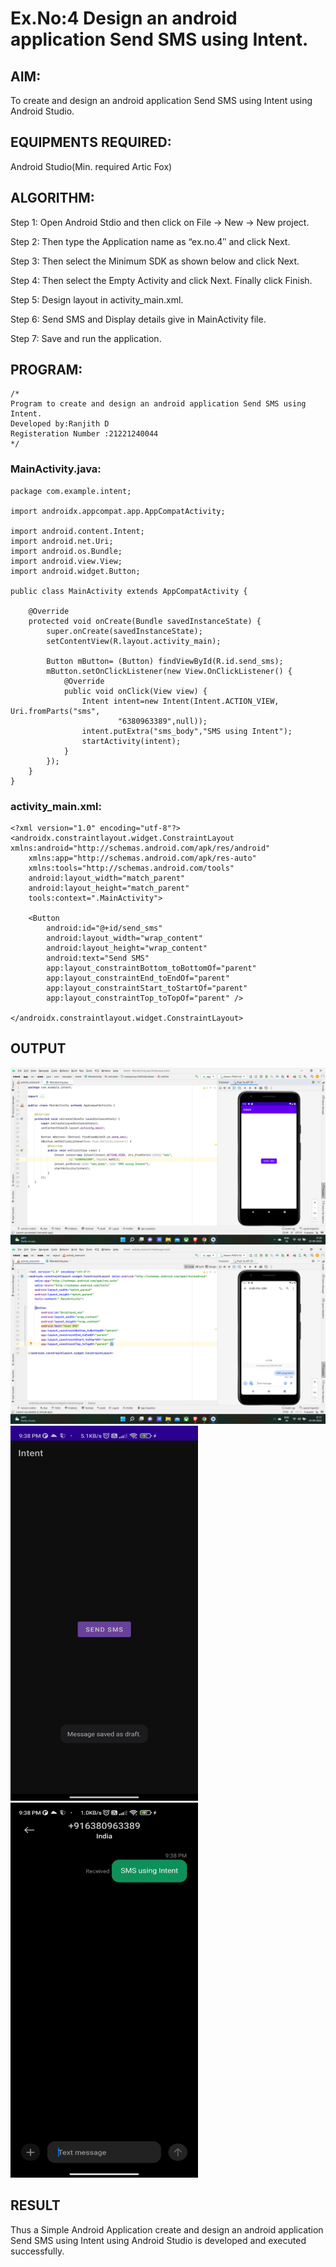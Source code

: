 
# Ex.No:4 Design an android application Send SMS using Intent.


## AIM:

To create and design an android application Send SMS using Intent using Android Studio.

## EQUIPMENTS REQUIRED:

Android Studio(Min. required Artic Fox)

## ALGORITHM:

Step 1: Open Android Stdio and then click on File -> New -> New project.

Step 2: Then type the Application name as “ex.no.4″ and click Next. 

Step 3: Then select the Minimum SDK as shown below and click Next.

Step 4: Then select the Empty Activity and click Next. Finally click Finish.

Step 5: Design layout in activity_main.xml.

Step 6: Send SMS and Display details give in MainActivity file.

Step 7: Save and run the application.

## PROGRAM:
```
/*
Program to create and design an android application Send SMS using Intent.
Developed by:Ranjith D
Registeration Number :21221240044
*/
```
### MainActivity.java:
~~~
package com.example.intent;

import androidx.appcompat.app.AppCompatActivity;

import android.content.Intent;
import android.net.Uri;
import android.os.Bundle;
import android.view.View;
import android.widget.Button;

public class MainActivity extends AppCompatActivity {

    @Override
    protected void onCreate(Bundle savedInstanceState) {
        super.onCreate(savedInstanceState);
        setContentView(R.layout.activity_main);

        Button mButton= (Button) findViewById(R.id.send_sms);
        mButton.setOnClickListener(new View.OnClickListener() {
            @Override
            public void onClick(View view) {
                Intent intent=new Intent(Intent.ACTION_VIEW, Uri.fromParts("sms",
                        "6380963389",null));
                intent.putExtra("sms_body","SMS using Intent");
                startActivity(intent);
            }
        });
    }
}
~~~
### activity_main.xml:
~~~
<?xml version="1.0" encoding="utf-8"?>
<androidx.constraintlayout.widget.ConstraintLayout xmlns:android="http://schemas.android.com/apk/res/android"
    xmlns:app="http://schemas.android.com/apk/res-auto"
    xmlns:tools="http://schemas.android.com/tools"
    android:layout_width="match_parent"
    android:layout_height="match_parent"
    tools:context=".MainActivity">

    <Button
        android:id="@+id/send_sms"
        android:layout_width="wrap_content"
        android:layout_height="wrap_content"
        android:text="Send SMS"
        app:layout_constraintBottom_toBottomOf="parent"
        app:layout_constraintEnd_toEndOf="parent"
        app:layout_constraintStart_toStartOf="parent"
        app:layout_constraintTop_toTopOf="parent" />

</androidx.constraintlayout.widget.ConstraintLayout>
~~~

## OUTPUT
![](https://github.com/RanjithD18/Basic-AndroidStudio/blob/main/sendsmsusingintent/Screenshot%20(59).png)
![](https://github.com/RanjithD18/Basic-AndroidStudio/blob/main/sendsmsusingintent/Screenshot%20(60).png)
<img src="https://github.com/RanjithD18/Basic-AndroidStudio/blob/main/sendsmsusingintent/Screenshot_2022-09-25-21-38-00-568_com.example.intent.jpg" width="300" height="600">
<img src="https://github.com/RanjithD18/Basic-AndroidStudio/blob/main/sendsmsusingintent/Screenshot_2022-09-25-21-38-42-088_com.android.mms.jpg" width="300" height="600">


## RESULT
Thus a Simple Android Application create and design an android application Send SMS using Intent using Android Studio is developed and executed successfully.
